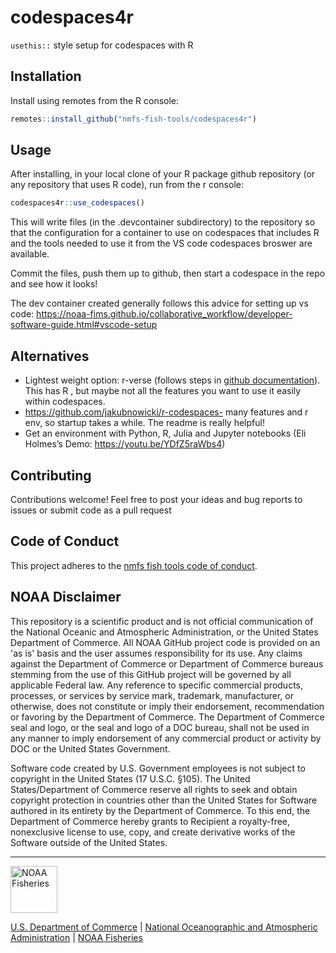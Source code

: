 # codespaces4r
`usethis::` style setup for codespaces with R 

## Installation
Install using remotes from the R console:
```r
remotes::install_github("nmfs-fish-tools/codespaces4r")
```

## Usage

After installing, in your local clone of your R package github repository (or any
repository that uses R code), run from the r console:

```r
codespaces4r::use_codespaces()
```

This will write files (in the .devcontainer subdirectory) to the repository so
that the configuration for a container to use on codespaces that includes R and
the tools needed to use it from the VS code codespaces broswer are available.

Commit the files, push them up to github, then start a codespace in the repo and
see how it looks!

The dev container created generally follows this advice for setting up vs code: https://noaa-fims.github.io/collaborative_workflow/developer-software-guide.html#vscode-setup

## Alternatives


- Lightest weight option: r-verse (follows steps in [github documentation](https://docs.github.com/en/codespaces/setting-up-your-project-for-codespaces/setting-up-your-project-for-codespaces#step-1:-open-your-project-in-a-codespace)). This has R , but maybe not all the features you want to use it easily within codespaces.
- https://github.com/jakubnowicki/r-codespaces- many features and r env, so startup takes a while. The readme is really helpful!
- Get an environment with Python, R, Julia and Jupyter notebooks (Eli Holmes’s Demo: https://youtu.be/YDfZ5raWbs4)

## Contributing

Contributions welcome! Feel free to post your ideas and bug reports to issues or
submit code as a pull request

## Code of Conduct

This project adheres to the [nmfs fish tools code of conduct](https://github.com/nmfs-fish-tools/Resources/blob/main/CODE_OF_CONDUCT.md).

## NOAA Disclaimer

This repository is a scientific product and is not official communication of the National Oceanic and Atmospheric Administration, or the United States Department of Commerce. All NOAA GitHub project code is provided on an 'as is' basis and the user assumes responsibility for its use. Any claims against the Department of Commerce or Department of Commerce bureaus stemming from the use of this GitHub project will be governed by all applicable Federal law. Any reference to specific commercial products, processes, or services by service mark, trademark, manufacturer, or otherwise, does not constitute or imply their endorsement, recommendation or favoring by the Department of Commerce. The Department of Commerce seal and logo, or the seal and logo of a DOC bureau, shall not be used in any manner to imply endorsement of any commercial product or activity by DOC or the United States Government.

Software code created by U.S. Government employees is not subject to copyright in the United States (17 U.S.C. §105). The United States/Department of Commerce reserve all rights to seek and obtain copyright protection in countries other than the United States for Software authored in its entirety by the Department of Commerce. To this end, the Department of Commerce hereby grants to Recipient a royalty-free, nonexclusive license to use, copy, and create derivative works of the Software outside of the United States.

****************************

<img src="https://raw.githubusercontent.com/nmfs-general-modeling-tools/nmfspalette/main/man/figures/noaa-fisheries-rgb-2line-horizontal-small.png" height="75" alt="NOAA Fisheries">

[U.S. Department of Commerce](https://www.commerce.gov/) | [National Oceanographic and Atmospheric Administration](https://www.noaa.gov) | [NOAA Fisheries](https://www.fisheries.noaa.gov/)
